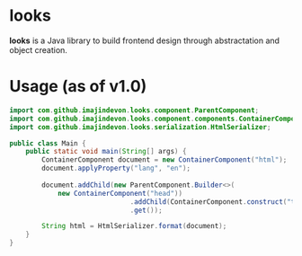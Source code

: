 # looks
**looks** is a Java library to build frontend design through abstractation and object creation.

# Usage (as of v1.0)

```java
import com.github.imajindevon.looks.component.ParentComponent;
import com.github.imajindevon.looks.component.components.ContainerComponent;
import com.github.imajindevon.looks.serialization.HtmlSerializer;

public class Main {
    public static void main(String[] args) {
        ContainerComponent document = new ContainerComponent("html");
        document.applyProperty("lang", "en");
        
        document.addChild(new ParentComponent.Builder<>(
            new ContainerComponent("head"))
                              .addChild(ContainerComponent.construct("title", "This is a test!"))
                              .get());

        String html = HtmlSerializer.format(document);
    }
}
```